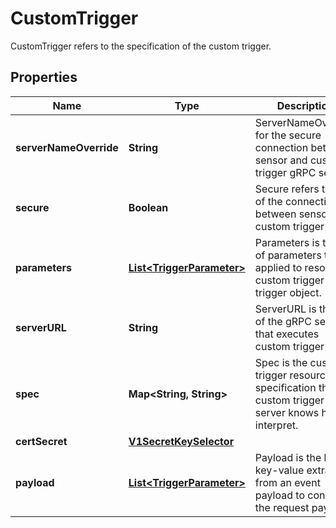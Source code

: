 

# CustomTrigger

CustomTrigger refers to the specification of the custom trigger.
## Properties

Name | Type | Description | Notes
------------ | ------------- | ------------- | -------------
**serverNameOverride** | **String** | ServerNameOverride for the secure connection between sensor and custom trigger gRPC server. |  [optional]
**secure** | **Boolean** | Secure refers to type of the connection between sensor to custom trigger gRPC | 
**parameters** | [**List&lt;TriggerParameter&gt;**](TriggerParameter.md) | Parameters is the list of parameters that is applied to resolved custom trigger trigger object. |  [optional]
**serverURL** | **String** | ServerURL is the url of the gRPC server that executes custom trigger | 
**spec** | **Map&lt;String, String&gt;** | Spec is the custom trigger resource specification that custom trigger gRPC server knows how to interpret. | 
**certSecret** | [**V1SecretKeySelector**](V1SecretKeySelector.md) |  |  [optional]
**payload** | [**List&lt;TriggerParameter&gt;**](TriggerParameter.md) | Payload is the list of key-value extracted from an event payload to construct the request payload. | 



